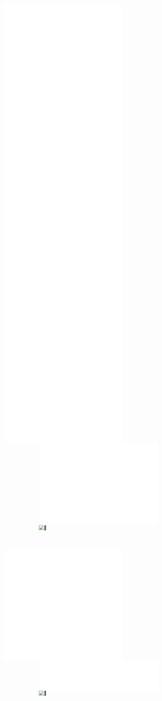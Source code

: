 [
  <img align="left" width="390" alt="Overview" src="/github-metrics-overview.svg">
](#)
[
  <img align="right" width="390" alt="Social" src="/github-metrics-social.svg">
](#)

[
  <img align="right" width="390" height="80" alt="🦑" src="https://gist.githubusercontent.com/lowlighter/3c6eaedf50273adfb7a510822672f570/raw/placeholder.svg">
](#)


[
  <img align="left" width="390" alt="Stars & topics" src="/github-metrics-stars.svg">
](#)
[
  <img align="right" width="390" alt="Languages" src="/github-metrics-languages.svg">
](#)

[
  <img align="right" width="390" height="80" alt="🦑" src="https://gist.githubusercontent.com/lowlighter/3c6eaedf50273adfb7a510822672f570/raw/placeholder.svg">
](#)
